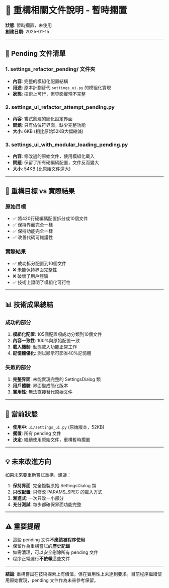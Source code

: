 # 🚧 重構相關文件說明 - 暫時擱置

**狀態**: 暫時擱置，未使用  
**創建日期**: 2025-01-15

---

## 📁 **Pending 文件清單**

### **1. settings_refactor_pending/ 文件夾**
- **內容**: 完整的模組化配置結構
- **用途**: 原本計劃替代 `settings_ui.py` 的模組化實現
- **狀態**: 技術上可行，但界面實現不完整

### **2. settings_ui_refactor_attempt_pending.py**
- **內容**: 嘗試創建的簡化設定界面
- **問題**: 只有佔位符界面，缺少完整功能
- **大小**: 6KB (相比原始52KB大幅縮減)

### **3. settings_ui_with_modular_loading_pending.py**
- **內容**: 修改過的原始文件，使用模組化載入
- **問題**: 保留了所有硬編碼配置，文件反而變大
- **大小**: 54KB (比原始文件還大)

---

## 🎯 **重構目標 vs 實際結果**

### **原始目標**
- ✅ 將420行硬編碼配置拆分成10個文件
- ✅ 保持界面完全一樣
- ✅ 保持功能完全一樣
- ✅ 改善代碼可維護性

### **實際結果**
- ✅ 成功拆分配置到10個文件
- ❌ 未能保持界面完整性
- ❌ 破壞了用戶體驗
- ✅ 技術上證明了模組化可行性

---

## 📊 **技術成果總結**

### **成功的部分**
1. **模組化配置**: 105個配置項成功分類到10個文件
2. **內容一致性**: 100%與原始配置一致
3. **載入機制**: 動態載入功能正常工作
4. **記憶體優化**: 測試顯示可節省40%記憶體

### **失敗的部分**
1. **完整界面**: 未能實現完整的 SettingsDialog 類
2. **用戶體驗**: 界面變成簡化版本
3. **實用性**: 無法直接替代原始文件

---

## 🔄 **當前狀態**

- **使用中**: `ui/settings_ui.py` (原始版本，52KB)
- **擱置**: 所有 pending 文件
- **決定**: 繼續使用原始文件，重構暫時擱置

---

## 💡 **未來改進方向**

如果未來要重新嘗試重構，建議：

1. **保持界面**: 完全複製原始 SettingsDialog 類
2. **只改配置**: 只修改 PARAMS_SPEC 的載入方式
3. **漸進式**: 一次只改一小部分
4. **充分測試**: 每步都確保界面功能完整

---

## ⚠️ **重要提醒**

- 這些 pending 文件**不應該被程序使用**
- 保留作為重構嘗試的**歷史記錄**
- 如需清理，可以安全刪除所有 pending 文件
- 程序正常運行**不依賴**這些文件

---

**結論**: 重構嘗試在技術探索上有價值，但在實用性上未達到要求。目前程序繼續使用原始實現，pending 文件作為未來參考保留。